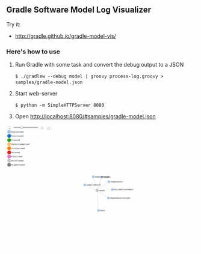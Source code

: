 ## Gradle Software Model Log Visualizer

Try it:

* http://gradle.github.io/gradle-model-vis/



### Here's how to use

1. Run Gradle with some task and convert the debug output to a JSON

    ```text
    $ ./gradlew --debug model | groovy process-log.groovy > samples/gradle-model.json
    ```

2. Start web-server

    ```text
    $ python -m SimpleHTTPServer 8080
    ```

3. Open [http://localhost:8080/#samples/gradle-model.json](http://localhost:8080/#samples/gradle-model.json)

!["./gradlew model" visualized](images/java-compile.gif)
